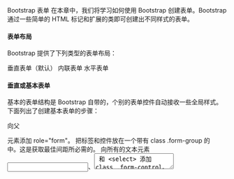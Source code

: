  Bootstrap 表单
  在本章中，我们将学习如何使用 Bootstrap 创建表单。Bootstrap 通过一些简单的 HTML 标记和扩展的类即可创建出不同样式的表单。

 

 
#### 表单布局

 Bootstrap 提供了下列类型的表单布局：

 
垂直表单（默认）
 内联表单
 水平表单
 

#### 垂直或基本表单

 基本的表单结构是 Bootstrap 自带的，个别的表单控件自动接收一些全局样式。下面列出了创建基本表单的步骤：

 
向父 <form> 元素添加 role="form"。
 把标签和控件放在一个带有 class .form-group 的 <div> 中。这是获取最佳间距所必需的。
 向所有的文本元素 <input>、<textarea> 和 <select> 添加 class .form-control。
 

```

<!DOCTYPE html>
<html>
<head>
   <title>Bootstrap 实例 - 基本表单</title>
   <link href="http://www.w3cschool.cc/bootstrap/css/bootstrap.min.css" rel="stylesheet">
   <script src="http://www.w3cschool.cc/scripts/jquery.min.js"></script>
   <script src="http://www.w3cschool.cc/bootstrap/js/bootstrap.min.js"></script>
</head>
<body>

<form role="form">
   <div class="form-group">
      <label for="name">名称</label>
      <input type="text" class="form-control" id="name" 
         placeholder="请输入名称">
   </div>
   <div class="form-group">
      <label for="inputfile">文件输入</label>
      <input type="file" id="inputfile">
      <p class="help-block">这里是块级帮助文本的实例。</p>
   </div>
   <div class="checkbox">
      <label>
      <input type="checkbox"> 请打勾
      </label>
   </div>
   <button type="submit" class="btn btn-default">提交</button>
</form>

</body>
</html>

```
 [尝试一下 »](http://www.w3cschool.cc/try/tryit.php?filename=bootstrap3-form-basic)

 结果如下所示：

  ![http://www.w3cschool.cc/wp-content/uploads/2014/06/basicform_demo.jpg](http://www.w3cschool.cc/wp-content/uploads/2014/06/basicform_demo.jpg)


 
#### 内联表单

 如果需要创建一个表单，它的所有元素是内联的，向左对齐的，标签是并排的，请向 <form> 标签添加 class .form-inline。

 
```

<!DOCTYPE html>
<html>
<head>
   <title>Bootstrap 实例 - 内联表单</title>
   <link href="http://www.w3cschool.cc/bootstrap/css/bootstrap.min.css" rel="stylesheet">
   <script src="http://www.w3cschool.cc/scripts/jquery.min.js"></script>
   <script src="http://www.w3cschool.cc/bootstrap/js/bootstrap.min.js"></script>
</head>
<body>

<form class="form-inline" role="form">
   <div class="form-group">
      <label class="sr-only" for="name">名称</label>
      <input type="text" class="form-control" id="name" 
         placeholder="请输入名称">
   </div>
   <div class="form-group">
      <label class="sr-only" for="inputfile">文件输入</label>
      <input type="file" id="inputfile">
   </div>
   <div class="checkbox">
      <label>
      <input type="checkbox"> 请打勾
      </label>
   </div>
   <button type="submit" class="btn btn-default">提交</button>
</form>

</body>
</html>

```
 [尝试一下 »](http://www.w3cschool.cc/try/tryit.php?filename=bootstrap3-form-inline)

 结果如下所示：

  ![http://www.w3cschool.cc/wp-content/uploads/2014/06/inlineform_demo.jpg](http://www.w3cschool.cc/wp-content/uploads/2014/06/inlineform_demo.jpg)


 
默认情况下，Bootstrap 中的 input、select 和 textarea 有 100% 宽度。在使用内联表单时，您需要在表单控件上设置一个宽度。
 使用 class .sr-only，您可以隐藏内联表单的标签。
 

#### 水平表单

 水平表单与其他表单不仅标记的数量上不同，而且表单的呈现形式也不同。如需创建一个水平布局的表单，请按下面的几个步骤进行：

 
向父 <form> 元素添加 class .form-horizontal。
 把标签和控件放在一个带有 class .form-group 的 <div> 中。
 向标签添加 class .control-label。
 

```

<!DOCTYPE html>
<html>
<head>
   <title>Bootstrap 实例 - 水平表单</title>
   <link href="http://www.w3cschool.cc/bootstrap/css/bootstrap.min.css" rel="stylesheet">
   <script src="http://www.w3cschool.cc/scripts/jquery.min.js"></script>
   <script src="http://www.w3cschool.cc/bootstrap/js/bootstrap.min.js"></script>
</head>
<body>

<form class="form-horizontal" role="form">
   <div class="form-group">
      <label for="firstname" class="col-sm-2 control-label">名字</label>
      <div class="col-sm-10">
         <input type="text" class="form-control" id="firstname" 
            placeholder="请输入名字">
      </div>
   </div>
   <div class="form-group">
      <label for="lastname" class="col-sm-2 control-label">姓</label>
      <div class="col-sm-10">
         <input type="text" class="form-control" id="lastname" 
            placeholder="请输入姓">
      </div>
   </div>
   <div class="form-group">
      <div class="col-sm-offset-2 col-sm-10">
         <div class="checkbox">
            <label>
               <input type="checkbox"> 请记住我
            </label>
         </div>
      </div>
   </div>
   <div class="form-group">
      <div class="col-sm-offset-2 col-sm-10">
         <button type="submit" class="btn btn-default">登录</button>
      </div>
   </div>
</form>

</body>
</html>

```
 [尝试一下 »](http://www.w3cschool.cc/try/tryit.php?filename=bootstrap3-form-horizontal)

 结果如下所示：

  ![http://www.w3cschool.cc/wp-content/uploads/2014/06/horizontalform_demo.jpg](http://www.w3cschool.cc/wp-content/uploads/2014/06/horizontalform_demo.jpg)


 


#### 支持的表单控件

 Bootstrap 支持最常见的表单控件，主要是 input、textarea、checkbox、radio 和 select。

 
#### 输入框（Input）

 最常见的表单文本字段是输入框 input。用户可以在其中输入大多数必要的表单数据。Bootstrap 提供了对所有原生的 HTML5 的 input 类型的支持，包括：text、password、datetime、datetime-local、date、month、time、week、number、email、url、search、tel 和 color。适当的 type 声明是必需的，这样才能让 input 获得完整的样式。

 
```

<!DOCTYPE html>
<html>
<head>
   <title>Bootstrap 实例 - 输入框</title>
   <link href="http://www.w3cschool.cc/bootstrap/css/bootstrap.min.css" rel="stylesheet">
   <script src="http://www.w3cschool.cc/scripts/jquery.min.js"></script>
   <script src="http://www.w3cschool.cc/bootstrap/js/bootstrap.min.js"></script>
</head>
<body>

<form role="form">
  <div class="form-group">
    <label for="name">标签</label>
    <input type="text" class="form-control" placeholder="文本输入">
  </div>
 </form>

</body>
</html>

```
 [尝试一下 »](http://www.w3cschool.cc/try/tryit.php?filename=bootstrap3-form-inputs)

 结果如下所示：

  ![http://www.w3cschool.cc/wp-content/uploads/2014/06/inputs_demo.jpg](http://www.w3cschool.cc/wp-content/uploads/2014/06/inputs_demo.jpg)


 
#### 文本框（Textarea）

 当您需要进行多行输入的时，则可以使用文本框 textarea。必要时可以改变 rows 属性（较少的行 = 较小的盒子，较多的行 = 较大的盒子）。

 
```

<!DOCTYPE html>
<html>
<head>
   <title>Bootstrap 实例 - 文本框</title>
   <link href="http://www.w3cschool.cc/bootstrap/css/bootstrap.min.css" rel="stylesheet">
   <script src="http://www.w3cschool.cc/scripts/jquery.min.js"></script>
   <script src="http://www.w3cschool.cc/bootstrap/js/bootstrap.min.js"></script>
</head>
<body>

<form role="form">
  <div class="form-group">
    <label for="name">文本框</label>
    <textarea class="form-control" rows="3"></textarea>
  </div>
</form>

</body>
</html>

```
 [尝试一下 »](http://www.w3cschool.cc/try/tryit.php?filename=bootstrap3-form-textarea)

 结果如下所示：

  ![http://www.w3cschool.cc/wp-content/uploads/2014/06/textarea_demo.jpg](http://www.w3cschool.cc/wp-content/uploads/2014/06/textarea_demo.jpg)


 
#### 复选框（CheckBoxe）和单选框（Radio）

 复选框和单选按钮用于让用户从一系列预设置的选项中进行选择。

 
当创建表单时，如果您想让用户从列表中选择若干个选项时，请使用 checkbox。如果您限制用户只能选择一个选项，请使用 radio。
 对一系列复选框和单选框使用 .checkbox-inline 或 .radio-inline class，控制它们显示在同一行上。
 
下面的实例演示了这两种类型（默认和内联）：

 
```

<!DOCTYPE html>
<html>
<head>
   <title>Bootstrap 实例 - 复选框和单选按钮</title>
   <link href="http://www.w3cschool.cc/bootstrap/css/bootstrap.min.css" rel="stylesheet">
   <script src="http://www.w3cschool.cc/scripts/jquery.min.js"></script>
   <script src="http://www.w3cschool.cc/bootstrap/js/bootstrap.min.js"></script>
</head>
<body>

<label for="name">默认的复选框和单选按钮的实例</label>
<div class="checkbox">
   <label><input type="checkbox" value="">选项 1</label>
</div>
<div class="checkbox">
   <label><input type="checkbox" value="">选项 2</label>
</div>

<div class="radio">
   <label>
      <input type="radio" name="optionsRadios" id="optionsRadios1" 
         value="option1" checked> 选项 1
   </label>
</div>
<div class="radio">
   <label>
      <input type="radio" name="optionsRadios" id="optionsRadios2" 
         value="option2">
         选项 2 - 选择它将会取消选择选项 1
   </label>
</div>
<label for="name">内联的复选框和单选按钮的实例</label>
<div>
   <label class="checkbox-inline">
      <input type="checkbox" id="inlineCheckbox1" value="option1"> 选项 1
   </label>
   <label class="checkbox-inline">
      <input type="checkbox" id="inlineCheckbox2" value="option2"> 选项 2
   </label>
   <label class="checkbox-inline">
      <input type="checkbox" id="inlineCheckbox3" value="option3"> 选项 3
   </label>
   <label class="checkbox-inline">
      <input type="radio" name="optionsRadiosinline" id="optionsRadios3" 
         value="option1" checked> 选项 1
   </label>
   <label class="checkbox-inline">
      <input type="radio" name="optionsRadiosinline" id="optionsRadios4" 
         value="option2"> 选项 2
   </label>
</div>

</body>
</html>

```
 [尝试一下 »](http://www.w3cschool.cc/try/tryit.php?filename=bootstrap3-form-checkboxradio)

 结果如下所示：

  ![http://www.w3cschool.cc/wp-content/uploads/2014/06/checkbox_demo.jpg](http://www.w3cschool.cc/wp-content/uploads/2014/06/checkbox_demo.jpg)


 
#### 选择框（Select）

 当您想让用户从多个选项中进行选择，但是默认情况下只能选择一个选项时，则使用选择框。

 
使用 <select> 展示列表选项，通常是那些用户很熟悉的选择列表，比如州或者数字。
 使用 multiple="multiple" 允许用户选择多个选项。
 
下面的实例演示了这两种类型（select 和 multiple）：

 
```

<!DOCTYPE html>
<html>
<head>
   <title>Bootstrap 实例 - 选择框</title>
   <link href="http://www.w3cschool.cc/bootstrap/css/bootstrap.min.css" rel="stylesheet">
   <script src="http://www.w3cschool.cc/scripts/jquery.min.js"></script>
   <script src="http://www.w3cschool.cc/bootstrap/js/bootstrap.min.js"></script>
</head>
<body>

<form role="form">
   <div class="form-group">
      <label for="name">选择列表</label>
      <select class="form-control">
         <option>1</option>
         <option>2</option>
         <option>3</option>
         <option>4</option>
         <option>5</option>
      </select>

      <label for="name">可多选的选择列表</label>
      <select multiple class="form-control">
         <option>1</option>
         <option>2</option>
         <option>3</option>
         <option>4</option>
         <option>5</option>
      </select>
   </div>
</form>

</body>
</html>

```
 [尝试一下 »](http://www.w3cschool.cc/try/tryit.php?filename=bootstrap3-form-select)

 结果如下所示：

  ![http://www.w3cschool.cc/wp-content/uploads/2014/06/select_demo.jpg](http://www.w3cschool.cc/wp-content/uploads/2014/06/select_demo.jpg)


 


#### 静态控件

 当您需要在一个水平表单内的表单标签后放置纯文本时，请在 <p> 上使用 class .form-control-static。

 
```

<!DOCTYPE html>
<html>
<head>
   <title>Bootstrap 实例 - 静态控件</title>
   <link href="http://www.w3cschool.cc/bootstrap/css/bootstrap.min.css" rel="stylesheet">
   <script src="http://www.w3cschool.cc/scripts/jquery.min.js"></script>
   <script src="http://www.w3cschool.cc/bootstrap/js/bootstrap.min.js"></script>
</head>
<body>

<form class="form-horizontal" role="form">
  <div class="form-group">
    <label class="col-sm-2 control-label">Email</label>
    <div class="col-sm-10">
      <p class="form-control-static">email@example.com</p>
    </div>
  </div>
  <div class="form-group">
    <label for="inputPassword" class="col-sm-2 control-label">密码</label>
    <div class="col-sm-10">
      <input type="password" class="form-control" id="inputPassword" 
         placeholder="请输入密码">
    </div>
  </div>
</form>

</body>
</html>

```
 [尝试一下 »](http://www.w3cschool.cc/try/tryit.php?filename=bootstrap3-form-staticcontrol)

 结果如下所示：

  ![http://www.w3cschool.cc/wp-content/uploads/2014/06/staticcontrol_demo.jpg](http://www.w3cschool.cc/wp-content/uploads/2014/06/staticcontrol_demo.jpg)


 


#### 表单控件状态

 除了 :focus 状态（即，用户点击 input 或使用 tab 键聚焦到 input 上），Bootstrap 还为禁用的输入框定义了样式，并提供了表单验证的 class。

 
#### 输入框焦点

 当输入框 input 接收到 :focus 时，输入框的轮廓会被移除，同时应用 box-shadow。

 
#### 禁用的输入框 input

 如果您想要禁用一个输入框 input，只需要简单地添加 disabled 属性，这不仅会禁用输入框，还会改变输入框的样式以及当鼠标的指针悬停在元素上时鼠标指针的样式。

 
#### 禁用的字段集 fieldset

 对 <fieldset> 添加 disabled 属性来禁用 <fieldset> 内的所有控件。

 
#### 验证状态

 Bootstrap 包含了错误、警告和成功消息的验证样式。只需要对父元素简单地添加适当的 class（.has-warning、 .has-error 或 .has-success）即可使用验证状态。

 下面的实例演示了所有控件状态：

 
```

<!DOCTYPE html>
<html>
<head>
   <title>Bootstrap 实例 - 表单控件状态</title>
   <link href="http://www.w3cschool.cc/bootstrap/css/bootstrap.min.css" rel="stylesheet">
   <script src="http://www.w3cschool.cc/scripts/jquery.min.js"></script>
   <script src="http://www.w3cschool.cc/bootstrap/js/bootstrap.min.js"></script>
</head>
<body>

<form class="form-horizontal" role="form">
   <div class="form-group">
      <label class="col-sm-2 control-label">聚焦</label>
      <div class="col-sm-10">
         <input class="form-control" id="focusedInput" type="text" 
            value="该输入框获得焦点...">
      </div>
   </div>
   <div class="form-group">
      <label for="inputPassword" class="col-sm-2 control-label">
         禁用
      </label>
      <div class="col-sm-10">
         <input class="form-control" id="disabledInput" type="text" 
            placeholder="该输入框禁止输入..." disabled>
      </div>
   </div>
   <fieldset disabled>
      <div class="form-group">
         <label for="disabledTextInput"  class="col-sm-2 control-label">
            禁用输入（Fieldset disabled）
         </label>
         <div class="col-sm-10">
            <input type="text" id="disabledTextInput" class="form-control" 
               placeholder="禁止输入">
         </div>
      </div>
      <div class="form-group">
         <label for="disabledSelect"  class="col-sm-2 control-label">
            禁用选择菜单（Fieldset disabled）
         </label>
         <div class="col-sm-10">
            <select id="disabledSelect" class="form-control">
               <option>禁止选择</option>
            </select>
         </div>
      </div>
   </fieldset>
   <div class="form-group has-success">
      <label class="col-sm-2 control-label" for="inputSuccess">
         输入成功
      </label>
      <div class="col-sm-10">
         <input type="text" class="form-control" id="inputSuccess">
      </div>
   </div>
   <div class="form-group has-warning">
      <label class="col-sm-2 control-label" for="inputWarning">
         输入警告
      </label>
      <div class="col-sm-10">
         <input type="text" class="form-control" id="inputWarning">
      </div>
   </div>
   <div class="form-group has-error">
      <label class="col-sm-2 control-label" for="inputError">
         输入错误
      </label>
      <div class="col-sm-10">
         <input type="text" class="form-control" id="inputError">
      </div>
   </div>
</form>

</body>
</html>

```
 [尝试一下 »](http://www.w3cschool.cc/try/tryit.php?filename=bootstrap3-form-controlstate)

 结果如下所示：

  ![http://www.w3cschool.cc/wp-content/uploads/2014/06/formcontrolstate_demo.jpg](http://www.w3cschool.cc/wp-content/uploads/2014/06/formcontrolstate_demo.jpg)


 


#### 表单控件大小

 您可以分别使用 class .input-lg 和 .col-lg-* 来设置表单的高度和宽度。下面的实例演示了这点：

 
```

<!DOCTYPE html>
<html>
<head>
   <title>Bootstrap 实例 - 表单控件大小</title>
   <link href="http://www.w3cschool.cc/bootstrap/css/bootstrap.min.css" rel="stylesheet">
   <script src="http://www.w3cschool.cc/scripts/jquery.min.js"></script>
   <script src="http://www.w3cschool.cc/bootstrap/js/bootstrap.min.js"></script>
</head>
<body>

<form role="form">
   <div class="form-group">
      <input class="form-control input-lg" type="text" 
         placeholder=".input-lg">
   </div>

   <div class="form-group">
      <input class="form-control" type="text" placeholder="默认输入">
   </div>

   <div class="form-group">
      <input class="form-control input-sm" type="text" 
         placeholder=".input-sm">
   </div>
   <div class="form-group">
   </div>
   <div class="form-group">
      <select class="form-control input-lg">
         <option value="">.input-lg</option>
      </select>
   </div>
   <div class="form-group">
      <select class="form-control">
         <option value="">默认选择</option>
      </select>
   </div>
   <div class="form-group">
      <select class="form-control input-sm">
         <option value="">.input-sm</option>
      </select>
   </div>

   <div class="row">
      <div class="col-lg-2">
         <input type="text" class="form-control" placeholder=".col-lg-2">
      </div>
      <div class="col-lg-3">
         <input type="text" class="form-control" placeholder=".col-lg-3">
      </div>
      <div class="col-lg-4">
         <input type="text" class="form-control" placeholder=".col-lg-4">
      </div>
   </div>
</form>

</body>
</html>

```
 [尝试一下 »](http://www.w3cschool.cc/try/tryit.php?filename=bootstrap3-form-controlsize)

 结果如下所示：

  ![http://www.w3cschool.cc/wp-content/uploads/2014/06/formcontrolsize_demo.jpg](http://www.w3cschool.cc/wp-content/uploads/2014/06/formcontrolsize_demo.jpg)


 


#### 表单帮助文本

 Bootstrap 表单控件可以在输入框 input 上有一个块级帮助文本。为了添加一个占用整个宽度的内容块，请在 <input> 后使用 .help-block。下面的实例演示了这点：

 
```

<!DOCTYPE html>
<html>
<head>
   <title>Bootstrap 实例 - 表单帮助文本</title>
   <link href="http://www.w3cschool.cc/bootstrap/css/bootstrap.min.css" rel="stylesheet">
   <script src="http://www.w3cschool.cc/scripts/jquery.min.js"></script>
   <script src="http://www.w3cschool.cc/bootstrap/js/bootstrap.min.js"></script>
</head>
<body>

<form role="form">
   <span>帮助文本实例</span>
   <input class="form-control" type="text" placeholder="">
   <span class="help-block">一个较长的帮助文本块，超过一行，
   需要扩展到下一行。本实例中的帮助文本总共有两行。</span>
</form>

</body>
</html>

```
 [尝试一下 »](http://www.w3cschool.cc/try/tryit.php?filename=bootstrap3-form-helptext)

 结果如下所示：

  ![http://www.w3cschool.cc/wp-content/uploads/2014/06/formhelptext_demo.jpg](http://www.w3cschool.cc/wp-content/uploads/2014/06/formhelptext_demo.jpg)


 

